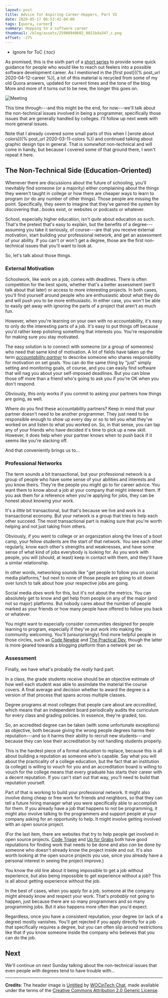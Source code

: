 ```yaml
---
layout: post
title: Advice for Aspiring Career-Hoppers, Part VI
date: 2020-05-17 06:53:42-04:00
tags: [quora, career]
summary: Hopping to a software career
thumbnail: /blog/assets/25900940602_0021bda347_c.png
offset: -27%
---
```


* Ignore for ToC
{:toc}

As promised, this is the sixth part of a [short series](/blog/tag/career/) to provide some quick guidance for people who would like to reach out feelers into a possible software development career.  As I mentioned in the [first post]({% post_url 2020-04-12-career %}), a lot of this material is recycled from some of my old Quora answers, updated for current times and the tone of the blog.  More and more of it turns out to be new, the longer this goes on.

![Meeting](/blog/assets/25900940602_0021bda347_c.png "Meeting")

This time through---and this might be the end, for now---we'll talk about the non-technical issues involved in being a programmer, specifically those issues that are generally handled by colleges.  I'll follow up next week with more general issues.

Note that I already covered some small parts of this when I [wrote about colors]({% post_url 2020-03-11-colors %}) and continued talking about graphic design tips in general.  That is *somewhat* non-technical and will come in handy, but because I covered some of that ground there, I won't repeat it here.

## The Non-Technical Side (Education-Oriented)

Whenever there are discussions about the future of schooling, you'll inevitably find someone (or a majority) either complaining about the things they weren't taught in college or how there are cheaper ways to learn to program (or do any number of other things).  Those people are missing the point.  Specifically, they seem to imagine that they've gamed the system by discovering that...books exist, or websites or podcasts or whatever.

School, especially higher education, isn't *quite* about education as such.  That's the pretext that's easy to explain, but the benefits of a degree---assuming you take it seriously, of course---are that you receive external motivation, start building your professional network, and get an assessment of your ability.  If you can't or won't get a degree, those are the first non-technical issues that you'll want to look at.

So, let's talk about those things.

### External Motivation

Schoolwork, like work on a job, comes with deadlines.  There is often competition for the best spots, whether that's a better assessment (we'll talk about that later) or access to more interesting projects.  In both cases, you'll find yourself around people who are enthusiastic about what they do and will push you to be more enthusiastic.  In either case, you won't be able to easily get away with ignoring the parts of a project that aren't as much fun.

However, when you're learning on your own with no accountability, it's easy to only do the interesting parts of a job.  It's easy to put things off because you'd rather keep polishing something that interests you.  You're responsible for making sure you stay motivated.

The easy solution is to connect with someone (or a group of someones) who need that same kind of motivation.  A lot of fields have taken up the term [*accountability partner*](https://en.wikipedia.org/wiki/Accountability_partner) to describe someone who shares responsibility for motivation on set goals.  You can do the same thing by "just" simply setting and monitoring goals, of course, and you can easily find software that will nag you about your self-imposed deadlines.  But you can blow those off more than a friend who's going to ask you if you're OK when you don't respond.

Obviously, this only works if you commit to asking your partners how things are going, as well.

Where do you find these accountability partners?  Keep in mind that your partner doesn't need to be another programmer.  They just need to be responsible enough to show up every day or so to tell you what they've worked on and listen to what you worked on.  So, in that sense, you can tap any of your friends who have decided it's time to pick up a new skill.  However, it does help when your partner knows when to push back if it seems like you're slacking off.

And that conveniently brings us to...

### Professional Networks

The term sounds a bit transactional, but your professional network is a group of people who have some sense of your abilities and interests and you know theirs.  They're the people you might go to for career advice.  You want them to know about a job at your company that might interest them.  If you ask them for a reference when you're applying for jobs, they can be honest about knowing your work.

It's a *little* bit transactional, but that's because we live and work in a transactional economy.  But your network is a group that tries to help each other succeed.  The most transactional part is making sure that you're worth helping and not just taking from others.

Obviously, if you went to college or an organization along the lines of a boot camp, your fellow students are the start of that network.  You see each other regularly, know each other's strengths and weaknesses, and have some sense of what kind of jobs everybody is looking for.  As you work with people, you will (should, at least) keep in contact with them, and they'll have a similar relationship.

In other words, networking sounds like "get people to follow you on social media platforms," but next to none of those people are going to sit down over lunch to talk about how your respective jobs are going.

Social media *does* work for this, but it's not about the metrics.  You can absolutely get to know and get help from people on any of the major (and not so major) platforms.  But nobody cares about the number of people marked as your friends or how many people have offered to follow you back or whatever.

You might want to especially consider communities designed for people learning to program, especially if they've put work into making the community welcoming.  You'll (unsurprisingly) find more helpful people in those circles, such as [Code Newbie](https://www.codenewbie.org/) and [The Practical Dev](https://dev.to/), though the latter is more geared towards a blogging platform than a network per se.

### Assessment

Finally, we have what's probably the *really* hard part.

In a class, the grade students receive should be an objective estimate of how well each student was able to assimilate the material the course covers.  A final average and decision whether to award the degree is a version of that process that spans across multiple classes.

Degree programs at most colleges that people care about are *accredited*, which means that an independent board periodically audits the curriculum for every class and grading policies.  In essence, they're graded, too.

So, an accredited degree can be taken (with some unfortunate exceptions) as objective, both because giving the wrong people degrees harms their reputation---and so it harms their ability to recruit new students---and because they can lose their accreditation by not handling students properly.

This is the hardest piece of a formal education to replace, because this is all about building a reputation as someone who's capable.  Say what you will about the practicality of a college education, but the fact that an institution (a college) is willing to vouch for you and an accreditation board is willing to vouch for the college means that every graduate has starts their career with a decent reputation.  If you can't start out that way, you'll need to build that reputation yourself.

Part of that is working to build your professional network.  It might also involve doing cheap or free work for friends and neighbors, so that they can tell a future hiring manager what you were specifically able to accomplish for them.  If you already have a job that happens to not be programming, it might also involve talking to the programmers and support people at your company asking for an opportunity to help.  It might involve getting involved with an open source project.

(For the last item, there are websites that try to help people get involved in open source projects.  [Code Triage](https://www.codetriage.com/) and [Up for Grabs](https://up-for-grabs.net/#/) both have good reputations for finding work that needs to be done and also *can* be done by someone who doesn't already know the project inside and out.  It's also worth looking at the open source projects you use, since you already have a personal interest in seeing the project improve.)

You know the old line about it being impossible to get a job without experience, but also being impossible to get experience without a job?  This is all about getting experience without the job.

In the best of cases, when you apply for a job, someone at the company might already know and respect your work.  That's *probably* not going to happen, just because there are so many programmers and so many programming jobs.  But it also happens more often than you'd expect.

Regardless, once you have a consistent reputation, your degree (or lack of a degree) mostly vanishes.  You'll get rejected if you apply directly for a job that specifically requires a degree, but you can often slip around restrictions like that if you know someone inside the company who believes that you can do the job.

## Next

We'll continue on next Sunday talking about the non-technical issues that even people *with* degrees tend to have trouble with...

* * *

**Credits**:  The header image is [Untitled](https://www.flickr.com/photos/wocintechchat/25900940602/) by [WOCinTech Chat](https://www.flickr.com/photos/wocintechchat/), made available under the terms of the [Creative Commons Attribution 2.0 Generic License](https://creativecommons.org/licenses/by/2.0/).
